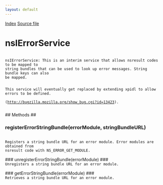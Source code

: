 ```yaml
---
layout: default
---
```

<div id='links'><a href="../index.html">Index</a>
<a href="http://dxr.mozilla.org/mozilla-central/source/xpcom/base/nsIErrorService.idl">Source file</a>
</div>

# nsIErrorService #
<code>  
nsIErrorService: This is an interim service that allows nsresult codes to be mapped to   
string bundles that can be used to look up error messages. String bundle keys can also  
be mapped.   
  
This service will eventually get replaced by extending xpidl to allow errors to be defined.  
(http://bugzilla.mozilla.org/show_bug.cgi?id=13423).  
  
</code>
## Methods ##

### registerErrorStringBundle(errorModule, stringBundleURL) ###
<code>  
Registers a string bundle URL for an error module. Error modules are obtained from  
nsresult code with NS_ERROR_GET_MODULE.  
  
</code>
### unregisterErrorStringBundle(errorModule) ###
<code>  
Unregisters a string bundle URL for an error module.  
  
</code>
### getErrorStringBundle(errorModule) ###
<code>  
Retrieves a string bundle URL for an error module.  
  
</code>